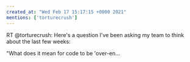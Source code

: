 ```yaml
---
created_at: "Wed Feb 17 15:17:15 +0000 2021"
mentions: ['torturecrush']
---
```


RT @torturecrush: Here's a question I've been asking my team to think about the last few weeks:

"What does it mean for code to be 'over-en…